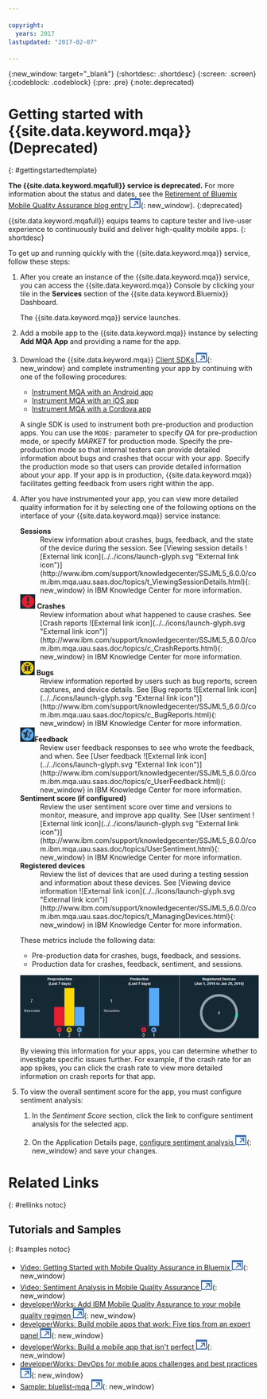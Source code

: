 ```yaml
---

copyright:
  years: 2017
lastupdated: "2017-02-07"

---
```

{:new_window: target="_blank"}
{:shortdesc: .shortdesc}
{:screen: .screen}
{:codeblock: .codeblock}
{:pre: .pre}
{:note:.deprecated}

# Getting started with {{site.data.keyword.mqa}} (Deprecated)
{: #gettingstartedtemplate}

**The {{site.data.keyword.mqafull}} service is deprecated.** For more information about the status and dates, see the [Retirement of Bluemix Mobile Quality Assurance blog entry ![External link icon](../../icons/launch-glyph.svg "External link icon")](https://www.ibm.com/blogs/bluemix/?p=72728){: new_window}.
{:deprecated}

{{site.data.keyword.mqafull}} equips teams to capture tester and live-user experience to continuously build and deliver high-quality mobile apps. 
{: shortdesc}

To get up and running quickly with the {{site.data.keyword.mqa}} service, follow these steps:

1. After you create an instance <!--[create an instance](https://console.{DomainName}/docs/services/reqnsi.html#req_instance)-->of the {{site.data.keyword.mqa}} service, you can access the {{site.data.keyword.mqa}} Console by clicking your tile in the **Services** section of the {{site.data.keyword.Bluemix}} Dashboard.

	The {{site.data.keyword.mqa}} service launches.
 
2. Add a mobile app to the {{site.data.keyword.mqa}} instance by selecting **Add MQA App** and providing a name for the app.

3. Download the {{site.data.keyword.mqa}} [Client SDKs ![External link icon](../../icons/launch-glyph.svg "External link icon")](http://www.ibm.com/support/docview.wss?uid=swg27044490){: new_window} and complete instrumenting your app by continuing with one of the following procedures:

	* [Instrument MQA with an Android app](mqa_inst_app_android.html)
	* [Instrument MQA with an iOS app](mqa_inst_app_ios.html)
	* [Instrument MQA with a Cordova app](mqa_inst_app_cord.html)

	A single SDK is used to instrument both pre-production and production apps. You can use the ```MODE:``` parameter to specify *QA* for pre-production mode, or specify *MARKET* for production mode. Specify the pre-production mode so that internal testers can provide detailed information about bugs and crashes that occur with your app. Specify the production mode so that users can provide detailed information about your app. If your app is in production, {{site.data.keyword.mqa}} facilitates getting feedback from users right within the app.

4. After you have instrumented your app, you can view more detailed quality information for it by selecting one of the following options on the interface of your {{site.data.keyword.mqa}} service instance:

	<dl>
		<dt><strong>Sessions</strong></dt>
		<dd>Review information about crashes, bugs, feedback, and the state of the device during the session.  See [Viewing session details ![External link icon](../../icons/launch-glyph.svg "External link icon")](http://www.ibm.com/support/knowledgecenter/SSJML5_6.0.0/com.ibm.mqa.uau.saas.doc/topics/t_ViewingSessionDetails.html){: new_window} in IBM Knowledge Center for more information.</dd>
		<dt><img src="images/cap_crashicon.jpg" alt=" " /> <strong>Crashes</strong></dt>
		<dd>Review information about what happened to cause crashes. See [Crash reports ![External link icon](../../icons/launch-glyph.svg "External link icon")](http://www.ibm.com/support/knowledgecenter/SSJML5_6.0.0/com.ibm.mqa.uau.saas.doc/topics/c_CrashReports.html){: new_window} in IBM Knowledge Center for more information.</dd>
		<dt><img src="images/cap_bugicon.jpg" alt=" " /> <strong>Bugs</strong></dt>
		<dd>Review information reported by users such as bug reports, screen captures, and device details. See [Bug reports ![External link icon](../../icons/launch-glyph.svg "External link icon")](http://www.ibm.com/support/knowledgecenter/SSJML5_6.0.0/com.ibm.mqa.uau.saas.doc/topics/c_BugReports.html){: new_window} in IBM Knowledge Center for more information.</dd>
		<dt><img src="images/cap_feedbackicon.jpg" alt=" " /><strong>Feedback</strong></dt>
		<dd>Review user feedback responses to see who wrote the feedback, and when. See [User feedback ![External link icon](../../icons/launch-glyph.svg "External link icon")](http://www.ibm.com/support/knowledgecenter/SSJML5_6.0.0/com.ibm.mqa.uau.saas.doc/topics/c_UserFeedback.html){: new_window} in IBM Knowledge Center for more information.</dd>
		<dt><strong>Sentiment score (if configured)</strong></dt>
		<dd>Review the user sentiment score over time and versions to monitor, measure, and improve app quality. See [User sentiment ![External link icon](../../icons/launch-glyph.svg "External link icon")](http://www.ibm.com/support/knowledgecenter/SSJML5_6.0.0/com.ibm.mqa.uau.saas.doc/topics/UserSentiment.html){: new_window} in IBM Knowledge Center for more information.</dd>
		<dt><strong>Registered devices</strong></dt>
		<dd>Review the list of devices that are used during a testing session and information about these devices. See [Viewing device information ![External link icon](../../icons/launch-glyph.svg "External link icon")](http://www.ibm.com/support/knowledgecenter/SSJML5_6.0.0/com.ibm.mqa.uau.saas.doc/topics/t_ManagingDevices.html){: new_window} in IBM Knowledge Center for more information.</dd>
	</dl>

	These metrics include the following data:
		
	* Pre-production data for crashes, bugs, feedback, and sessions.
	* Production data for crashes, feedback, sentiment, and sessions.

	![Screen capture of the interface where you can view quality metrics for an app.](images/quality_metrics_saas4.gif)

	By viewing this information for your apps, you can determine whether to investigate specific issues further. For example, if the crash rate for an app spikes, you can click the crash rate to view more detailed information on crash reports for that app. 
	
5. To view the overall sentiment score for the app, you must configure sentiment analysis:

	1. In the *Sentiment Score* section, click the link to configure sentiment analysis for the selected app.

	2. On the Application Details page, [configure sentiment analysis ![External link icon](../../icons/launch-glyph.svg "External link icon")](http://www.ibm.com/support/knowledgecenter/SSJML5_6.0.0/com.ibm.mqa.uau.saas.doc/topics/tEnablingUserSentiment.html){: new_window} and save your changes.
	

# Related Links
{: #rellinks notoc}

## Tutorials and Samples
{: #samples notoc}

* [Video: Getting Started with Mobile Quality Assurance in Bluemix ![External link icon](../../icons/launch-glyph.svg "External link icon")](https://www.youtube.com/watch?v=zHRfGatcKPM){: new_window}  
* [Video: Sentiment Analysis in Mobile Quality Assurance ![External link icon](../../icons/launch-glyph.svg "External link icon")](https://www.youtube.com/watch?v=uhkqb8BIn6k){: new_window}
* [developerWorks: Add IBM Mobile Quality Assurance to your mobile quality regimen ![External link icon](../../icons/launch-glyph.svg "External link icon")](http://www.ibm.com/developerworks/library/mo-mqa/index.html){: new_window}
* [developerWorks: Build mobile apps that work: Five tips from an expert panel ![External link icon](../../icons/launch-glyph.svg "External link icon")](http://www.ibm.com/developerworks/library/mo-mqa-tips/index.html){: new_window}
* [developerWorks: Build a mobile app that isn't perfect ![External link icon](../../icons/launch-glyph.svg "External link icon")](http://www.ibm.com/developerworks/library/mo-build-imperfect-mobile-app/){: new_window}
* [developerWorks: DevOps for mobile apps challenges and best practices ![External link icon](../../icons/launch-glyph.svg "External link icon")](http://www.ibm.com/developerworks/library/mo-bestdevops-mobileapps/index.html){: new_window}
* [Sample: bluelist-mqa ![External link icon](../../icons/launch-glyph.svg "External link icon")](https://hub.jazz.net/project/mobilecloud/bluelist-mqa/overview){: new_window}
